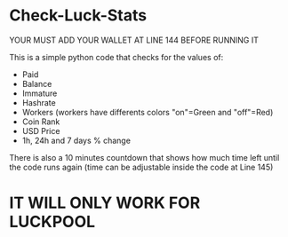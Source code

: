 # Check-Luck-Stats

YOUR MUST ADD YOUR WALLET AT LINE 144 BEFORE RUNNING IT

This is a simple python code that checks for the values of:

- Paid
- Balance
- Immature
- Hashrate
- Workers (workers have differents colors "on"=Green and "off"=Red)
- Coin Rank
- USD Price
- 1h, 24h and 7 days % change

There is also a 10 minutes countdown that shows how much time left until the code runs again (time can be adjustable inside the code at Line 145)

# IT WILL ONLY WORK FOR LUCKPOOL
